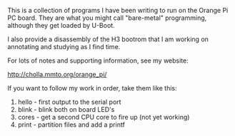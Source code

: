 This is a collection of programs I have been writing to run on
the Orange Pi PC board.  They are what you might call "bare-metal"
programming, although they get loaded by U-Boot.

I also provide a disassembly of the H3 bootrom that I am working
on annotating and studying as I find time.

For lots of notes and supporting information, see my website:

http://cholla.mmto.org/orange_pi/

If you want to follow my work in order, take them like this:

1. hello - first output to the serial port
2. blink - blink both on board LED's
3. cores - get a second CPU core to fire up (not yet working)
4. print - partition files and add a printf
